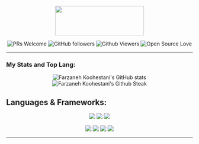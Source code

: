 <p align="center">
<img src="https://github.com/farkoo/farkoo/blob/master/farkooLogo.png" width=240 height=80>
</p>


<p align="center">
<img alt="PRs Welcome" src="https://img.shields.io/badge/PRs-welcome-1abedb.svg?style=flat&logo=github">
<img alt="GitHub followers" src="https://img.shields.io/github/followers/farkoo?style=flat-square&color=fb5050">
<img alt="Github Viewers" src="https://komarev.com/ghpvc/?username=fark00&style=flat-square&color=119721">
<img alt="Open Source Love" src="https://img.shields.io/badge/Open%20Source-%E2%99%A1-pink">
</p>
<hr>

### My Stats and Top Lang:
<p align="center">
  <img src="https://github-readme-stats.vercel.app/api?username=farkoo&show_icons=true&theme=dracula" alt="Farzaneh Koohestani's GitHub stats" /><br />
  <img src="https://github-readme-streak-stats.herokuapp.com/?user=farkoo&theme=dracula" alt="Farzaneh Koohestani's Github Steak" />
</p>

## Languages & Frameworks:

<p align="center">
<img src="https://img.shields.io/badge/-python-f7def3?style=for-the-badge&labelColor=black&logo=python">
<img src="https://img.shields.io/badge/-c-f7def3?style=for-the-badge&labelColor=black&logo=c">
<img src="https://img.shields.io/badge/-matlab-f7def3?style=for-the-badge&labelColor=black&logo=matlab">
</p>

<p align="center">
<img src="https://img.shields.io/badge/-tensorflow-ffe047?style=for-the-badge&labelColor=black&logo=tensorflow">
<img src="https://img.shields.io/badge/-pytorch-ffe047?style=for-the-badge&labelColor=black&logo=pytorch">
<img src="https://img.shields.io/badge/-keras-ffe047?style=for-the-badge&labelColor=black&logo=keras">
<img src="https://img.shields.io/badge/-scikitlearn-ffe047?style=for-the-badge&labelColor=black&logo=scikitlearn">
</p>



<!--
[![Top Langs](https://github-readme-stats.vercel.app/api/top-langs/?username=farkoo&layout=compact&theme=dracula&show_icons=true&count_private=true)](https://github.com/fark00)
[![Codetrace widget](https://codetrace.com/widget/farkoo)](https://codetrace.com/users/farkoo)
-->
<hr>
<!--
### What I know?
* **Programming Languages:**
<p align="center">
<img src="https://img.icons8.com/color/2x/python.png" alt="python" width="60" height="60"/>
<img src="https://img.icons8.com/fluent/2x/matlab.png" alt="matlab" width="60" height="60"/>
<img src="https://img.icons8.com/color/2x/c-programming.png" alt="c" width="60" height="60"/>
<img src="https://img.icons8.com/color/2x/c-plus-plus-logo.png" alt="cplusplus" width="60" height="60"/>
<img src ="https://img.icons8.com/color/2x/c-sharp-logo.png" alt="csharp" width="60" height="60"/>
<img src ="https://upload.wikimedia.org/wikipedia/en/e/ef/SystemVerilog_logo.png" alt="verilog" width="80" height="40"/>
 </p>
<hr>
--
* **Framworks:**
<p align="center"> 
 <img src="https://cdn.freelogovectors.net/wp-content/uploads/2018/07/tensorflow_logo.png" alt="tensorflow" width="60" height="60"/>
 <img src="https://upload.wikimedia.org/wikipedia/commons/thumb/c/c6/PyTorch_logo_black.svg/488px-PyTorch_logo_black.svg.png" alt="pytorch" width="160" height="40"/>
  <img src="https://keras.io/img/logo.png" alt="keras" width="160" height="50"/>
   <img src="https://upload.wikimedia.org/wikipedia/commons/thumb/0/05/Scikit_learn_logo_small.svg/260px-Scikit_learn_logo_small.svg.png" alt="sklearn" width="80" height="50"/>
</p>
<hr>
--
* **Libraries:**
<p align="center">
   <img src="https://upload.wikimedia.org/wikipedia/commons/thumb/3/32/OpenCV_Logo_with_text_svg_version.svg/180px-OpenCV_Logo_with_text_svg_version.svg.png" alt="opencv" width="80" height="90"/>
</p>
<hr>
--
* **Data Analysis Languages:**
<p align="center">
<img src="https://image.flaticon.com/icons/png/128/2772/2772128.png" alt="mssql" width="60" height="60"/>
<img src="https://img.icons8.com/color/2x/postgreesql.png" alt="postgresql" width="60" height="60"/>
<img src="https://upload.wikimedia.org/wikipedia/commons/thumb/3/38/SQLite370.svg/382px-SQLite370.svg.png" alt="sqlite" width="130" height="60"/>
</p>
<hr>
--
* **Others:**
<p align="center">
--
<img src="https://img.icons8.com/clouds/2x/github.png" alt="git" width="60" height="60"/>
<img src="https://img.icons8.com/color/2x/linux.png" alt="linux" width="60" height="60"/>
<img src="https://seeklogo.com/images/C/centos-logo-494F57D973-seeklogo.com.png" alt="centos" width="60" height="60"/>

 --
</p>

<hr>

### Find me @:

<p align="center">
--
[<img src="https://img.icons8.com/color/48/000000/linkedin.png" width="3.5%"/>](https://linkedin.com/in/farzanehkoohestani/)
[<img src="https://image.flaticon.com/icons/png/128/2111/2111463.png" width="3.5%"/>](https://instagram.com/farzaneh_koohestani)
[<img src="https://image.flaticon.com/icons/png/128/2111/2111646.png" width="3.5%"/>](https://t.me/farzaneh_koohestani)
[<img src="https://image.flaticon.com/icons/png/128/145/145812.png" width="3.5%"/>](https://twitter.com/farkoo78)

</p>

-->

<!--
<img src="https://img.icons8.com/fluent/2x/laravel.png" alt="laravel" width="40" height="40"/>
<img src="https://image.flaticon.com/icons/png/128/919/919830.png" alt="php" width="40" height="40"/>
<img src="https://img.icons8.com/color/2x/html-5.png" alt="html" width="40" height="40"/>
<img src="https://img.icons8.com/color/2x/css3.png" alt="css" width="40" height="40"/>
<img src="https://img.icons8.com/color/2x/bootstrap.png" alt="bootstrap" width="40" height="40"/>
<img src="https://img.icons8.com/fluent/2x/mysql-logo.png" alt="mysql" width="40" height="40"/>
<img src="https://image.flaticon.com/icons/png/128/2772/2772128.png" alt="mssql" width="40" height="40"/>

</p>
-->




<!--
### Find me @
<p><b>Social medias :</b></p>

<p align="center">

[<img src="https://img.icons8.com/color/48/000000/linkedin.png" width="3.5%"/>](https://linkedin.com/in/farzanehkoohestani/)
[<img src="https://image.flaticon.com/icons/png/128/2111/2111463.png" width="3.5%"/>](https://instagram.com/farzaneh_koohestani)
[<img src="https://image.flaticon.com/icons/png/128/2111/2111646.png" width="3.5%"/>](https://t.me/farzaneh_koohestani)

</p>

<hr>

My [<img src="https://image.flaticon.com/icons/png/128/732/732200.png" width="3.5%"/>](https://github.com/farkoo/farkoo) address: farzanehkoohestani2000@gmail.com
-->
<!--
**fark00/fark00** is a ✨ _special_ ✨ repository because its `README.md` (this file) appears on your GitHub profile.

Here are some ideas to get you started:

- 🔭 I’m currently working on ...
- 🌱 I’m currently learning ...
- 👯 I’m looking to collaborate on ...
- 🤔 I’m looking for help with ...
- 💬 Ask me about ...
- 📫 How to reach me: ...
- 😄 Pronouns: ...
- ⚡ Fun fact: ...
-->
